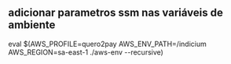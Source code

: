 ## adicionar parametros ssm nas variáveis de ambiente
eval $(AWS_PROFILE=quero2pay AWS_ENV_PATH=/indicium AWS_REGION=sa-east-1 ./aws-env --recursive)
